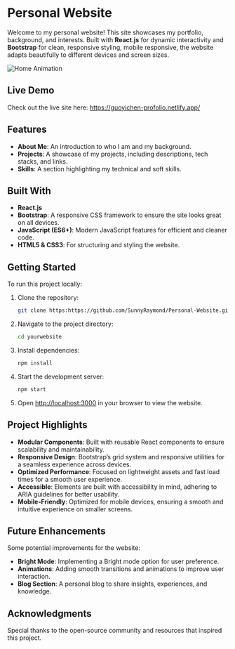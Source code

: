 # Personal Website

Welcome to my personal website! This site showcases my portfolio, background, and interests. Built with **React.js** for dynamic interactivity and **Bootstrap** for clean, responsive styling, mobile responsive, the website adapts beautifully to different devices and screen sizes.

![Home Animation](https://github.com/SunnyRaymond/Personal-Website/blob/main/src/assets/home-animation.gif)

## Live Demo

Check out the live site here: https://guoyichen-profolio.netlify.app/
## Features

- **About Me**: An introduction to who I am and my background.
- **Projects**: A showcase of my projects, including descriptions, tech stacks, and links.
- **Skills**: A section highlighting my technical and soft skills.
  
## Built With

- **React.js**
- **Bootstrap**: A responsive CSS framework to ensure the site looks great on all devices.
- **JavaScript (ES6+)**: Modern JavaScript features for efficient and cleaner code.
- **HTML5 & CSS3**: For structuring and styling the website.

## Getting Started

To run this project locally:

1. Clone the repository:
   ```bash
   git clone https:https://github.com/SunnyRaymond/Personal-Website.git
   ```

2. Navigate to the project directory:
   ```bash
   cd yourwebsite
   ```

3. Install dependencies:
   ```bash
   npm install
   ```

4. Start the development server:
   ```bash
   npm start
   ```

5. Open [http://localhost:3000](http://localhost:3000) in your browser to view the website.

## Project Highlights

- **Modular Components**: Built with reusable React components to ensure scalability and maintainability.
- **Responsive Design**: Bootstrap’s grid system and responsive utilities for a seamless experience across devices.
- **Optimized Performance**: Focused on lightweight assets and fast load times for a smooth user experience.
- **Accessible**: Elements are built with accessibility in mind, adhering to ARIA guidelines for better usability.
- **Mobile-Friendly**: Optimized for mobile devices, ensuring a smooth and intuitive experience on smaller screens.

## Future Enhancements

Some potential improvements for the website:

- **Bright Mode**: Implementing a Bright mode option for user preference.
- **Animations**: Adding smooth transitions and animations to improve user interaction.
- **Blog Section**: A personal blog to share insights, experiences, and knowledge.

## Acknowledgments

Special thanks to the open-source community and resources that inspired this project.
